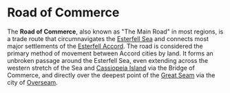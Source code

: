 # Road of Commerce

The **Road of Commerce**, also known as "The Main Road" in most regions, is a trade route that circumnavigates the [Esterfell Sea](../../mote/esterfell/lenya/esterfell-sea/esterfell-sea.md) and connects most major settlements of the [Esterfell Accord](esterfell-accord.md). The road is considered the primary method of movement between Accord cities by land. It forms an unbroken passage around the Esterfell Sea, even extending across the western stretch of the Sea and [Cassiopeia Island](../../mote/esterfell/lenya/esterfell-sea/cassiopeia-island.md) via the Bridge of Commerce, and directly over the deepest point of the [Great Seam](../../mote/esterfell/lenya/great-seam.md) via the city of [Overseam](overseam.md).
